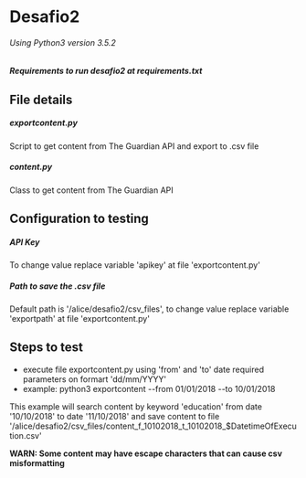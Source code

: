 # Desafio2 

###### Using Python3 version 3.5.2

##### Requirements to run desafio2 at requirements.txt

## File details
##### exportcontent.py 
Script to get content from The Guardian API and export to .csv file

##### content.py 
Class to get content from The Guardian API

## Configuration to testing
##### API Key 
To change value replace variable 'apikey' at file 'exportcontent.py'

##### Path to save the .csv file 
Default path is '/alice/desafio2/csv_files', to change value replace variable 'exportpath' at file 'exportcontent.py' 

## Steps to test
 - execute file exportcontent.py using 'from' and 'to' date required parameters on formart 'dd/mm/YYYY'
 - example: python3 exportcontent --from 01/01/2018 --to 10/01/2018

This example will search content by keyword 'education' from date '10/10/2018' to date '11/10/2018' and save content to file '/alice/desafio2/csv_files/content_f_10102018_t_10102018_$DatetimeOfExecution.csv'

**WARN: Some content may have escape characters that can cause csv misformatting**

